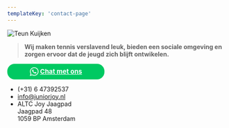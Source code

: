 ```yaml
---
templateKey: 'contact-page'
---
```

![](https://res.cloudinary.com/junior-joy/image/upload/v1577894223/teun_ffehbw.png "Teun Kuijken ")
> **Wij maken tennis verslavend leuk, bieden een sociale omgeving en zorgen ervoor dat de jeugd zich blijft ontwikelen.**

<a role="button"
  href="https://wa.me/31850606015"
  title="WhatsApp"
  style="
color: rgb(255, 255, 255);
font-size: 15px;
font-weight: 700;
display: flex;
width:200px;
-webkit-box-pack: center;
justify-content: center;
-webkit-box-align: center;
align-items: center;
-webkit-appearance: none;
padding: 8px 12px;
border-radius: 17px;
background: rgb(0, 201, 98);">
  <svg style="margin-right:0.25rem" width="20" height="20" viewBox="0 0 90 90" fill="rgb(255, 255, 255)" xmlns="http://www.w3.org/2000/svg" fill-rule="evenodd" clip-rule="evenodd" class="WhatsappButton__Icon-jyajcx-0 xcsGE"><path d="M90,43.841c0,24.213-19.779,43.841-44.182,43.841c-7.747,0-15.025-1.98-21.357-5.455L0,90l7.975-23.522   c-4.023-6.606-6.34-14.354-6.34-22.637C1.635,19.628,21.416,0,45.818,0C70.223,0,90,19.628,90,43.841z M45.818,6.982   c-20.484,0-37.146,16.535-37.146,36.859c0,8.065,2.629,15.534,7.076,21.61L11.107,79.14l14.275-4.537   c5.865,3.851,12.891,6.097,20.437,6.097c20.481,0,37.146-16.533,37.146-36.857S66.301,6.982,45.818,6.982z M68.129,53.938   c-0.273-0.447-0.994-0.717-2.076-1.254c-1.084-0.537-6.41-3.138-7.4-3.495c-0.993-0.358-1.717-0.538-2.438,0.537   c-0.721,1.076-2.797,3.495-3.43,4.212c-0.632,0.719-1.263,0.809-2.347,0.271c-1.082-0.537-4.571-1.673-8.708-5.333   c-3.219-2.848-5.393-6.364-6.025-7.441c-0.631-1.075-0.066-1.656,0.475-2.191c0.488-0.482,1.084-1.255,1.625-1.882   c0.543-0.628,0.723-1.075,1.082-1.793c0.363-0.717,0.182-1.344-0.09-1.883c-0.27-0.537-2.438-5.825-3.34-7.977   c-0.902-2.15-1.803-1.792-2.436-1.792c-0.631,0-1.354-0.09-2.076-0.09c-0.722,0-1.896,0.269-2.889,1.344   c-0.992,1.076-3.789,3.676-3.789,8.963c0,5.288,3.879,10.397,4.422,11.113c0.541,0.716,7.49,11.92,18.5,16.223   C58.2,65.771,58.2,64.336,60.186,64.156c1.984-0.179,6.406-2.599,7.312-5.107C68.398,56.537,68.398,54.386,68.129,53.938z"></path>
  </svg>
  <span>
    Chat met ons
  </span>
</a>
* (+31) 6 47392537
* info@juniorjoy.nl
* ALTC Joy Jaagpad<br />Jaagpad 48<br />1059 BP Amsterdam<br>
